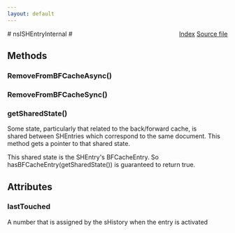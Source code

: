 ```yaml
---
layout: default
---
```

<div class='links' style='float:right'><a href="../index.html">Index</a>
<a href="http://dxr.mozilla.org/mozilla-central/source/docshell/shistory/public/nsISHEntry.idl">Source file</a>
</div>
# nsISHEntryInternal #

## Methods ##

### RemoveFromBFCacheAsync() ###

### RemoveFromBFCacheSync() ###

### getSharedState() ###
  
Some state, particularly that related to the back/forward cache, is  
shared between SHEntries which correspond to the same document.  This  
method gets a pointer to that shared state.  
  
This shared state is the SHEntry's BFCacheEntry.  So  
hasBFCacheEntry(getSharedState()) is guaranteed to return true.  
  

## Attributes ##

### lastTouched ###
  
A number that is assigned by the sHistory when the entry is activated  
  
